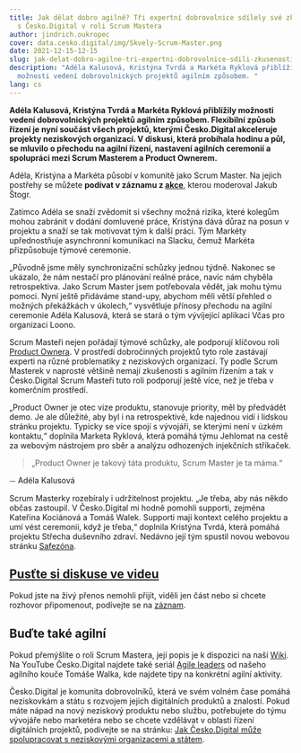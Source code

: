 ```yaml
---
title: Jak dělat dobro agilně? Tři expertní dobrovolnice sdílely své zkušenosti
  s Česko.Digital v roli Scrum Mastera
author: jindrich.oukropec
cover: data.cesko.digital/img/Skvely-Scrum-Master.png
date: 2021-12-15-12-15
slug: jak-delat-dobro-agilne-tri-expertni-dobrovolnice-sdili-zkusenosti-scrum-master
description: "Adéla Kalusová, Kristýna Tvrdá a Markéta Ryklová přiblížily
  možnosti vedení dobrovolnických projektů agilním způsobem. "
lang: cs
---
```

**Adéla Kalusová, Kristýna Tvrdá a Markéta Ryklová přiblížily možnosti vedení dobrovolnických projektů agilním způsobem. Flexibilní způsob řízení je nyní součást všech projektů, kterými Česko.Digital akceleruje projekty neziskových organizací. V diskusi, která probíhala hodinu a půl, se mluvilo o přechodu na agilní řízení, nastavení agilních ceremonií a spolupráci mezi Scrum Masterem a Product Ownerem.** 

Adéla, Kristýna a Markéta působí v komunitě jako Scrum Master. Na jejich postřehy se můžete **podívat v záznamu z [akce](https://youtu.be/CpDMIUlK1_8)**, kterou moderoval Jakub Štogr.

Zatímco Adéla se snaží zvědomit si všechny možná rizika, které kolegům mohou zabránit v dodání domluvené práce, Kristýna dává důraz na posun v projektu a snaží se tak motivovat tým k další práci. Tým Markéty upřednostňuje asynchronní komunikaci na Slacku, čemuž Markéta přizpůsobuje týmové ceremonie.

„Původně jsme měly synchronizační schůzky jednou týdně. Nakonec se ukázalo, že nám nestačí pro plánování reálné práce, navíc nám chyběla retrospektiva. Jako Scrum Master jsem potřebovala vědět, jak mohu týmu pomoci. Nyní ještě přidáváme stand-upy, abychom měli větší přehled o možných překážkách v úkolech,“ vysvětluje přínosy přechodu na agilní ceremonie Adéla Kalusová, která se stará o tým vývíjející aplikaci Včas pro organizaci Loono.

Scrum Masteři nejen pořádají týmové schůzky, ale podporují klíčovou roli [Product Ownera](https://www.youtube.com/watch?v=ep2y01MGN1w). V prostředí dobročinných projektů tyto role zastávají experti na různé problematiky z neziskových organizací. Ty podle Scrum Masterek v naprosté většině nemají zkušenosti s agilním řízením a tak v Česko.Digital Scrum Masteři tuto roli podporují ještě více, než je třeba v komerčním prostředí. 

„Product Owner je otec vize produktu, stanovuje priority, měl by předvádět demo. Je ale důležité, aby byl i na retrospektivě, kde najednou vidí i lidskou stránku projektu. Typicky se více spojí s vývojáři, se kterými není v úzkém kontaktu,“ doplnila Marketa Ryklová, která pomáhá týmu Jehlomat na cestě za webovým nástrojem pro sběr a analýzu odhozených injekčních stříkaček.

> „Product Owner je takový táta produktu, Scrum Master je ta máma.“ 

⏤ Adéla Kalusová

Scrum Masterky rozebíraly i udržitelnost projektu. „Je třeba, aby nás někdo občas zastoupil. V Česko.Digital mi hodně pomohli supporti, zejména Kateřina Kociánová a Tomáš Walek. Supporti mají kontext celého projektu a umí vést ceremonii, když je třeba,“ doplnila Kristýna Tvrdá, která pomáhá projektu Střecha duševního zdraví. Nedávno její tým spustil novou webovou stránku [Safezóna](https://blog.cesko.digital/2021/11/safezona-je-na-svete). 

## [Pusťte si diskuse ve videu](https://www.youtube.com/watch?v=CpDMIUlK1_8)

Pokud jste na živý přenos nemohli přijít, viděli jen část nebo si chcete rozhovor připomenout, podívejte se na [záznam](https://www.youtube.com/watch?v=CpDMIUlK1_8). 

## Buďte také agilní

Pokud přemýšlíte o roli Scrum Mastera, její popis je k dispozici na naší [Wiki](https://cesko-digital.atlassian.net/wiki/spaces/CD/pages/87470076/Scrum+Master). Na YouTube Česko.Digital najdete také seriál [Agile leaders](https://www.youtube.com/watch?v=gG_9tC12CzY&list=PLOX5xelTsEv-qGxEFwT3piUEDrjK4ow6Z) od našeho agilního kouče Tomáše Walka, kde najdete tipy na konkrétní agilní aktivity.

Česko.Digital je komunita dobrovolníků, která ve svém volném čase pomáhá neziskovkám a státu s rozvojem jejich digitálních produktů a znalostí. Pokud máte nápad na nový neziskový produktu nebo službu, potřebujete do týmu vývojáře nebo marketéra nebo se chcete vzdělávat v oblasti řízení digitálních projektů, podívejte se na stránku: [Jak Česko.Digital může spolupracovat s neziskovými organizacemi a státem](https://cesko-digital.atlassian.net/wiki/spaces/CD/pages/816742685/Neziskov+organizace+st+t+Co+o+ek+vat+od+spolupr+ce+s+.d?focusedCommentId=818217318#comment-818217318).